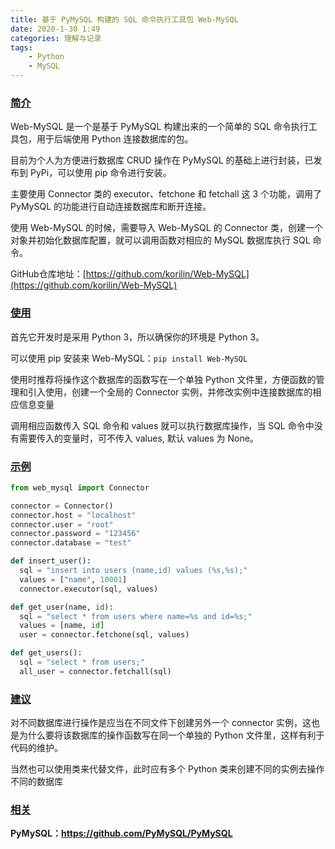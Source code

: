 ```yaml
---
title: 基于 PyMySQL 构建的 SQL 命令执行工具包 Web-MySQL
date: 2020-1-30 1:49
categories: 理解与记录
tags:
    - Python
    - MySQL
---
```


### [简介](#简介)

Web-MySQL 是一个是基于 PyMySQL 构建出来的一个简单的 SQL 命令执行工具包，用于后端使用 Python 连接数据库的包。

目前为个人为方便进行数据库 CRUD 操作在 PyMySQL 的基础上进行封装，已发布到 PyPi，可以使用 pip 命令进行安装。

主要使用 Connector 类的 executor、fetchone 和 fetchall 这 3 个功能，调用了 PyMySQL 的功能进行自动连接数据库和断开连接。

使用 Web-MySQL 的时候，需要导入 Web-MySQL 的 Connector 类，创建一个对象并初始化数据库配置，就可以调用函数对相应的 MySQL 数据库执行 SQL 命令。

GitHub仓库地址：[https://github.com/korilin/Web-MySQL](https://github.com/korilin/Web-MySQL)

<!-- more -->

### [使用](#使用)

首先它开发时是采用 Python 3，所以确保你的环境是 Python 3。

可以使用 pip 安装来 Web-MySQL：`pip install Web-MySQL`

使用时推荐将操作这个数据库的函数写在一个单独 Python 文件里，方便函数的管理和引入使用，创建一个全局的 Connector 实例，并修改实例中连接数据库的相应信息变量

调用相应函数传入 SQL 命令和 values 就可以执行数据库操作，当 SQL 命令中没有需要传入的变量时，可不传入 values, 默认 values 为 None。

### [示例](#示例)

```Python
from web_mysql import Connector

connector = Connector()
connector.host = "localhost"
connector.user = "root"
connector.password = "123456"
connector.database = "test"

def insert_user():
  sql = "insert into users (name,id) values (%s,%s);"
  values = ["name", 10001]
  connector.executor(sql, values)

def get_user(name, id):
  sql = "select * from users where name=%s and id=%s;"
  values = [name, id]
  user = connector.fetchone(sql, values)

def get_users():
  sql = "select * from users;"
  all_user = connector.fetchall(sql)
```

### [建议](#建议)

对不同数据库进行操作是应当在不同文件下创建另外一个 connector 实例，这也是为什么要将该数据库的操作函数写在同一个单独的 Python 文件里，这样有利于代码的维护。

当然也可以使用类来代替文件，此时应有多个 Python 类来创建不同的实例去操作不同的数据库

### [相关](#相关)

**PyMySQL：<https://github.com/PyMySQL/PyMySQL>**
